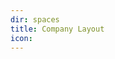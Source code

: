 ```yaml
---
dir: spaces
title: Company Layout
icon: 
---
```


<script>
  import Layout from '../space/layout/+page.svelte';
</script>

<Layout />